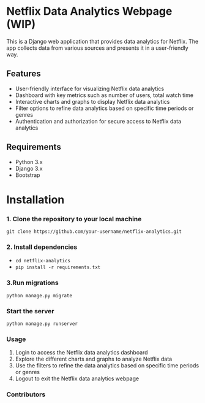 # Netflix Data Analytics Webpage (WIP)

This is a Django web application that provides data analytics for Netflix. The app collects data from various sources and presents it in a user-friendly way.

## Features

- User-friendly interface for visualizing Netflix data analytics
- Dashboard with key metrics such as number of users, total watch time
- Interactive charts and graphs to display Netflix data analytics
- Filter options to refine data analytics based on specific time periods or genres
- Authentication and authorization for secure access to Netflix data analytics

## Requirements

- Python 3.x
- Django 3.x
- Bootstrap

# Installation

### 1. Clone the repository to your local machine

`git clone https://github.com/your-username/netflix-analytics.git`

### 2. Install dependencies

- `cd netflix-analytics`
- `pip install -r requirements.txt`

### 3.Run migrations

`python manage.py migrate`

### Start the server

`python manage.py runserver`

### Usage

1. Login to access the Netflix data analytics dashboard
2. Explore the different charts and graphs to analyze Netflix data
3. Use the filters to refine the data analytics based on specific time periods or genres
4. Logout to exit the Netflix data analytics webpage

### Contributors
